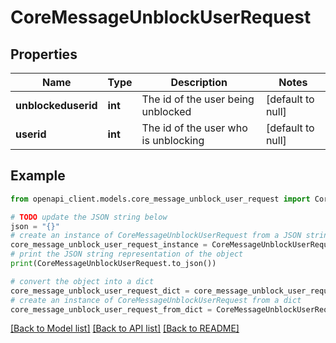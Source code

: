 # CoreMessageUnblockUserRequest


## Properties

Name | Type | Description | Notes
------------ | ------------- | ------------- | -------------
**unblockeduserid** | **int** | The id of the user being unblocked | [default to null]
**userid** | **int** | The id of the user who is unblocking | [default to null]

## Example

```python
from openapi_client.models.core_message_unblock_user_request import CoreMessageUnblockUserRequest

# TODO update the JSON string below
json = "{}"
# create an instance of CoreMessageUnblockUserRequest from a JSON string
core_message_unblock_user_request_instance = CoreMessageUnblockUserRequest.from_json(json)
# print the JSON string representation of the object
print(CoreMessageUnblockUserRequest.to_json())

# convert the object into a dict
core_message_unblock_user_request_dict = core_message_unblock_user_request_instance.to_dict()
# create an instance of CoreMessageUnblockUserRequest from a dict
core_message_unblock_user_request_from_dict = CoreMessageUnblockUserRequest.from_dict(core_message_unblock_user_request_dict)
```
[[Back to Model list]](../README.md#documentation-for-models) [[Back to API list]](../README.md#documentation-for-api-endpoints) [[Back to README]](../README.md)


